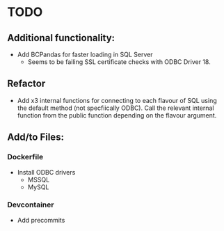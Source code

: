 # TODO

## Additional functionality:
- Add BCPandas for faster loading in SQL Server
  - Seems to be failing SSL certificate checks with ODBC Driver 18.

## Refactor
- Add x3 internal functions for connecting to each flavour of SQL using the default method (not specfiically ODBC). Call the relevant internal function from the public function depending on the flavour argument.

## Add/to Files:
### Dockerfile
- Install ODBC drivers
  - MSSQL
  - MySQL

### Devcontainer
- Add precommits
